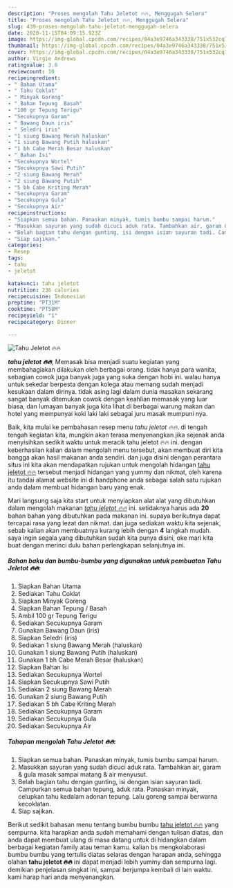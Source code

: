 ```yaml
---
description: "Proses mengolah Tahu Jeletot 🔥🔥, Menggugah Selera"
title: "Proses mengolah Tahu Jeletot 🔥🔥, Menggugah Selera"
slug: 439-proses-mengolah-tahu-jeletot-menggugah-selera
date: 2020-11-15T04:09:15.923Z
image: https://img-global.cpcdn.com/recipes/04a3e9746a343338/751x532cq70/tahu-jeletot-🔥🔥-foto-resep-utama.jpg
thumbnail: https://img-global.cpcdn.com/recipes/04a3e9746a343338/751x532cq70/tahu-jeletot-🔥🔥-foto-resep-utama.jpg
cover: https://img-global.cpcdn.com/recipes/04a3e9746a343338/751x532cq70/tahu-jeletot-🔥🔥-foto-resep-utama.jpg
author: Virgie Andrews
ratingvalue: 3.8
reviewcount: 10
recipeingredient:
- " Bahan Utama"
- " Tahu Coklat"
- " Minyak Goreng"
- " Bahan Tepung  Basah"
- "100 gr Tepung Terigu"
- "Secukupnya Garam"
- " Bawang Daun iris"
- " Seledri iris"
- "1 siung Bawang Merah haluskan"
- "1 siung Bawang Putih haluskan"
- "1 bh Cabe Merah Besar haluskan"
- " Bahan Isi"
- "Secukupnya Wortel"
- "Secukupnya Sawi Putih"
- "2 siung Bawang Merah"
- "2 siung Bawang Putih"
- "5 bh Cabe Kriting Merah"
- "Secukupnya Garam"
- "Secukupnya Gula"
- "Secukupnya Air"
recipeinstructions:
- "Siapkan semua bahan. Panaskan minyak, tumis bumbu sampai harum."
- "Masukkan sayuran yang sudah dicuci aduk rata. Tambahkan air, garam &amp; gula masak sampai matang &amp; air menyusut."
- "Belah bagian tahu dengan gunting, isi dengan isian sayuran tadi. Campurkan semua bahan tepung, aduk rata. Panaskan minyak, celupkan tahu kedalam adonan tepung. Lalu goreng sampai berwarna kecoklatan."
- "Siap sajikan."
categories:
- Resep
tags:
- tahu
- jeletot

katakunci: tahu jeletot 
nutrition: 236 calories
recipecuisine: Indonesian
preptime: "PT31M"
cooktime: "PT58M"
recipeyield: "1"
recipecategory: Dinner

---
```



![Tahu Jeletot 🔥🔥](https://img-global.cpcdn.com/recipes/04a3e9746a343338/751x532cq70/tahu-jeletot-🔥🔥-foto-resep-utama.jpg)

<b><i>tahu jeletot 🔥🔥</i></b>, Memasak bisa menjadi suatu kegiatan yang membahagiakan dilakukan oleh berbagai orang. tidak hanya para wanita, sebagian cowok juga banyak juga yang suka dengan hobi ini. walau hanya untuk sekedar berpesta dengan kolega atau memang sudah menjadi kesukaan dalam dirinya. tidak asing lagi dalam dunia masakan sekarang sangat banyak ditemukan cowok dengan keahlian memasak yang luar biasa, dan lumayan banyak juga kita lihat di berbagai warung makan dan hotel yang mempunyai koki laki laki sebagai juru masak mumpuni nya.



Baik, kita mulai ke pembahasan resep menu <i>tahu jeletot 🔥🔥</i>. di tengah tengah kegiatan kita, mungkin akan terasa menyenangkan jika sejenak anda menyisihkan sedikit waktu untuk meracik tahu jeletot 🔥🔥 ini. dengan keberhasilan kalian dalam mengolah menu tersebut, akan membuat diri kita bangga akan hasil makanan anda sendiri. dan juga disini dengan perantara situs ini kita akan mendapatkan rujukan untuk mengolah hidangan <u>tahu jeletot 🔥🔥</u> tersebut menjadi hidangan yang yummy dan nikmat, oleh karena itu tandai alamat website ini di handphone anda sebagai salah satu rujukan anda dalam membuat hidangan baru yang enak.


Mari langsung saja kita start untuk menyiapkan alat alat yang dibutuhkan dalam mengolah makanan <u><i>tahu jeletot 🔥🔥</i></u> ini. setidaknya harus ada <b>20</b> bahan bahan yang dibutuhkan pada makanan ini. supaya berikutnya dapat tercapai rasa yang lezat dan nikmat. dan juga sediakan waktu kita sejenak, sebab kalian akan membuatnya kurang lebih dengan <b>4</b> langkah mudah. saya ingin segala yang dibutuhkan sudah kita punya disini, oke mari kita buat dengan merinci dulu bahan perlengkapan selanjutnya ini.

<!--inarticleads1-->

##### Bahan baku dan bumbu-bumbu yang digunakan untuk pembuatan Tahu Jeletot 🔥🔥:

1. Siapkan  Bahan Utama
1. Sediakan  Tahu Coklat
1. Siapkan  Minyak Goreng
1. Siapkan  Bahan Tepung / Basah
1. Ambil 100 gr Tepung Terigu
1. Sediakan Secukupnya Garam
1. Gunakan  Bawang Daun (iris)
1. Siapkan  Seledri (iris)
1. Sediakan 1 siung Bawang Merah (haluskan)
1. Gunakan 1 siung Bawang Putih (haluskan)
1. Gunakan 1 bh Cabe Merah Besar (haluskan)
1. Siapkan  Bahan Isi
1. Sediakan Secukupnya Wortel
1. Siapkan Secukupnya Sawi Putih
1. Sediakan 2 siung Bawang Merah
1. Gunakan 2 siung Bawang Putih
1. Sediakan 5 bh Cabe Kriting Merah
1. Sediakan Secukupnya Garam
1. Sediakan Secukupnya Gula
1. Sediakan Secukupnya Air




<!--inarticleads2-->

##### Tahapan mengolah Tahu Jeletot 🔥🔥:

1. Siapkan semua bahan. Panaskan minyak, tumis bumbu sampai harum.
1. Masukkan sayuran yang sudah dicuci aduk rata. Tambahkan air, garam &amp; gula masak sampai matang &amp; air menyusut.
1. Belah bagian tahu dengan gunting, isi dengan isian sayuran tadi. Campurkan semua bahan tepung, aduk rata. Panaskan minyak, celupkan tahu kedalam adonan tepung. Lalu goreng sampai berwarna kecoklatan.
1. Siap sajikan.




Berikut sedikit bahasan menu tentang bumbu bumbu <u>tahu jeletot 🔥🔥</u> yang sempurna. kita harapkan anda sudah memahami dengan tulisan diatas, dan anda dapat membuat ulang di masa datang untuk di hidangkan dalam berbagai kegiatan family atau teman kamu. kalian bs mengkolaborasi bumbu bumbu yang tertulis diatas selaras dengan harapan anda, sehingga olahan <b>tahu jeletot 🔥🔥</b> ini dapat menjadi lebih yummy dan sempurna lagi. demikian penjelasan singkat ini, sampai berjumpa kembali di lain waktu. kami harap hari anda menyenangkan.
